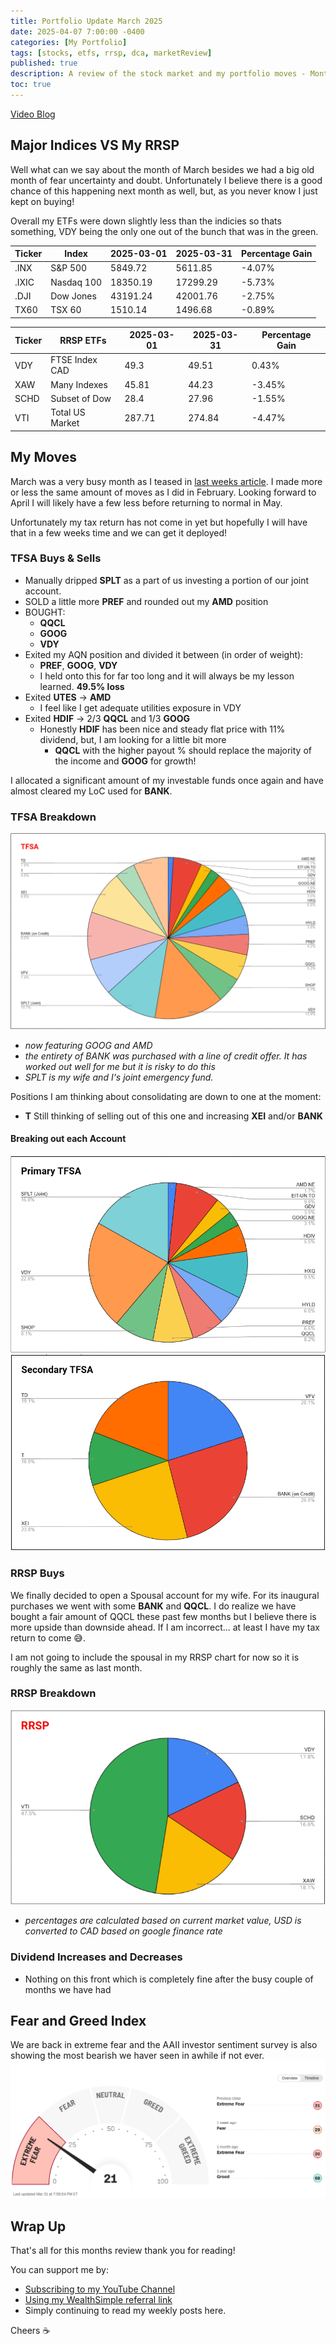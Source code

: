 ```yaml
---
title: Portfolio Update March 2025
date: 2025-04-07 7:00:00 -0400
categories: [My Portfolio]
tags: [stocks, etfs, rrsp, dca, marketReview]
published: true
description: A review of the stock market and my portfolio moves - Month 7
toc: true
---
```


[Video Blog](https://youtu.be/N3ufYZzOBAo)

## Major Indices VS My RRSP

Well what can we say about the month of March besides we had a big old month of fear uncertainty and doubt. Unfortunately I believe there is a good chance of this happening next month as well, but, as you never know I just kept on buying!

Overall my ETFs were down slightly less than the indicies so thats something, VDY being the only one out of the bunch that was in the green.

  | **Ticker** | **Index**  | **2025-03-01** | **2025-03-31** | **Percentage Gain** |
  | ---------- | ---------- | -------------- | -------------- | ------------------- |
  | .INX       | S&P 500    | 5849.72        | 5611.85        | -4.07%              |
  | .IXIC      | Nasdaq 100 | 18350.19       | 17299.29       | -5.73%              |
  | .DJI       | Dow Jones  | 43191.24       | 42001.76       | -2.75%              |
  | TX60       | TSX 60     | 1510.14        | 1496.68        | -0.89%              |

  | **Ticker** | **RRSP ETFs**   | **2025-03-01** | **2025-03-31** | **Percentage Gain** |
  | ---------- | --------------- | -------------- | -------------- | ------------------- |
  | VDY        | FTSE Index CAD  | 49.3           | 49.51          | 0.43%               |
  | XAW        | Many Indexes    | 45.81          | 44.23          | -3.45%              |
  | SCHD       | Subset of Dow   | 28.4           | 27.96          | -1.55%              |
  | VTI        | Total US Market | 287.71         | 274.84         | -4.47%              |

## My Moves
March was a very busy month as I teased in [last weeks article](/posts/why-am-i-buying-google-and-amd). I made more or less the same amount of moves as I did in February. Looking forward to April I will likely have a few less before returning to normal in May.

Unfortunately my tax return has not come in yet but hopefully I will have that in a few weeks time and we can get it deployed!

### TFSA Buys & Sells
  - Manually dripped **SPLT** as a part of us investing a portion of our joint account.
  - SOLD a little more **PREF** and rounded out my **AMD** position
  - BOUGHT:
    - **QQCL**
    - **GOOG**
    - **VDY**
  - Exited my AQN position and divided it between (in order of weight):
    - **PREF**, **GOOG**, **VDY**
    - I held onto this for far too long and it will always be my lesson learned. **49.5% loss**
  - Exited **UTES** -> **AMD**
    - I feel like I get adequate utilities exposure in VDY
  - Exited **HDIF** -> 2/3 **QQCL** and 1/3 **GOOG**
    - Honestly **HDIF** has been nice and steady flat price with 11% dividend, but, I am looking for a little bit more
      - **QQCL** with the higher payout % should replace the majority of the income and **GOOG** for growth!

I allocated a significant amount of my investable funds once again and have almost cleared my LoC used for **BANK**.

### TFSA Breakdown
![image](/assets/2025/2025-04-07-tfsa.PNG)
  - *now featuring GOOG and AMD*
  - *the entirety of BANK was purchased with a line of credit offer. It has worked out well for me but it is risky to do this*
  - *SPLT is my wife and I's joint emergency fund.*

Positions I am thinking about consolidating are down to one at the moment:
  - **T** Still thinking of selling out of this one and increasing **XEI** and/or **BANK**

#### Breaking out each Account
![image](/assets/2025/2025-04-07-primary-tfsa.PNG)
![image](/assets/2025/2025-04-07-secondary-tfsa.PNG)

### RRSP Buys

We finally decided to open a Spousal account for my wife. For its inaugural purchases we went with some **BANK** and **QQCL**. I do realize we have bought a fair amount of QQCL these past few months but I believe there is more upside than downside ahead. If I am incorrect... at least I have my tax return to come 😅.

I am not going to include the spousal in my RRSP chart for now so it is roughly the same as last month.

### RRSP Breakdown
![image](/assets/2025/2025-04-07-rrsp.PNG)
- *percentages are calculated based on current market value, USD is converted to CAD based on google finance rate*

### Dividend Increases and Decreases
- Nothing on this front which is completely fine after the busy couple of months we have had

## Fear and Greed Index
We are back in extreme fear and the AAII investor sentiment survey is also showing the most bearish we haver seen in awhile if not ever. 
![image](/assets/2025/2025-04-07-fear-and-greed.PNG)
## Wrap Up

That's all for this months review thank you for reading!

You can support me by:
- [Subscribing to my YouTube Channel](https://www.youtube.com/@FinancialFreedomAnOdyssey?sub_confirmation=1)
- [Using my WealthSimple referral link](https://my.wealthsimple.com/app/public/trade-referral-signup?code=VUGTXQ)
- Simply continuing to read my weekly posts here.

Cheers ☕